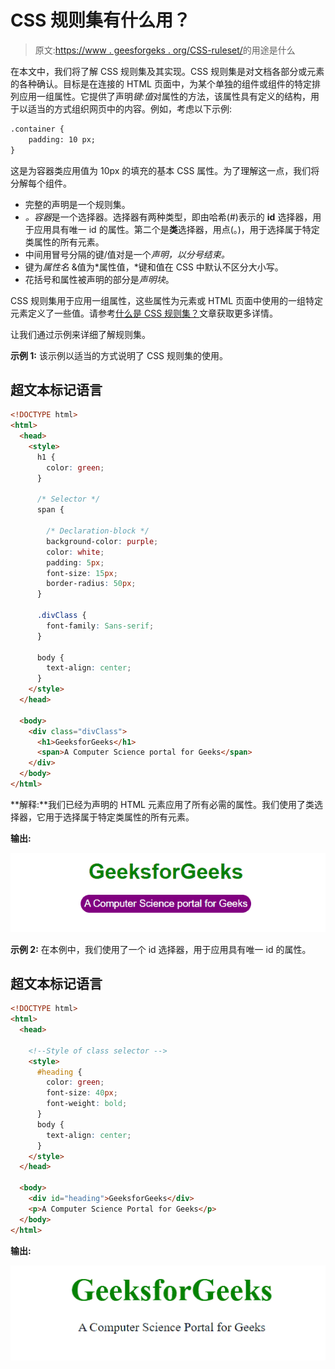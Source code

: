 # CSS 规则集有什么用？

> 原文:[https://www . geesforgeks . org/CSS-ruleset/](https://www.geeksforgeeks.org/what-is-the-use-of-css-ruleset/)的用途是什么

在本文中，我们将了解 CSS 规则集及其实现。CSS 规则集是对文档各部分或元素的各种确认。目标是在连接的 HTML 页面中，为某个单独的组件或组件的特定排列应用一组属性。它提供了声明*键:值*对属性的方法，该属性具有定义的结构，用于以适当的方式组织网页中的内容。例如，考虑以下示例:

```html
.container {
    padding: 10 px;
}
```

这是为容器类应用值为 10px 的填充的基本 CSS 属性。为了理解这一点，我们将分解每个组件。

*   完整的声明是一个规则集。
*   *。容器*是一个选择器。选择器有两种类型，即由哈希(#)表示的 **id** 选择器，用于应用具有唯一 id 的属性。第二个是**类**选择器，用点(。)，用于选择属于特定类属性的所有元素。
*   中间用冒号分隔的键/值对是一个*声明，以分号结束。*
*   键为*属性名* &值为*属性值，*键和值在 CSS 中默认不区分大小写。
*   花括号和属性被声明的部分是*声明块*。

CSS 规则集用于应用一组属性，这些属性为元素或 HTML 页面中使用的一组特定元素定义了一些值。请参考[什么是 CSS 规则集？](https://www.geeksforgeeks.org/what-is-css-ruleset/)文章获取更多详情。

让我们通过示例来详细了解规则集。

**示例 1:** 该示例以适当的方式说明了 CSS 规则集的使用。

## 超文本标记语言

```html
<!DOCTYPE html>
<html>
  <head>
    <style>
      h1 {
        color: green;
      }

      /* Selector */
      span {

        /* Declaration-block */
        background-color: purple;
        color: white;
        padding: 5px;
        font-size: 15px;
        border-radius: 50px;
      }

      .divClass {
        font-family: Sans-serif;
      }

      body {
        text-align: center;
      }
    </style>
  </head>

  <body>
    <div class="divClass">
      <h1>GeeksforGeeks</h1>
      <span>A Computer Science portal for Geeks</span>
    </div>
  </body>
</html>
```

**解释:**我们已经为声明的 HTML 元素应用了所有必需的属性。我们使用了类选择器，它用于选择属于特定类属性的所有元素。

**输出:**

![](img/b9c5949ba2a24c1a8760ea1f087bc059.png)

**示例 2:** 在本例中，我们使用了一个 id 选择器，用于应用具有唯一 id 的属性。

## 超文本标记语言

```html
<!DOCTYPE html>
<html>
  <head>

    <!--Style of class selector -->
    <style>
      #heading {
        color: green;
        font-size: 40px;
        font-weight: bold;
      }
      body {
        text-align: center;
      }
    </style>
  </head>

  <body>
    <div id="heading">GeeksforGeeks</div>
    <p>A Computer Science Portal for Geeks</p>
  </body>
</html>
```

**输出:**

![](img/1bc3cb1c5c1360c26a2e2ac2b33682a6.png)